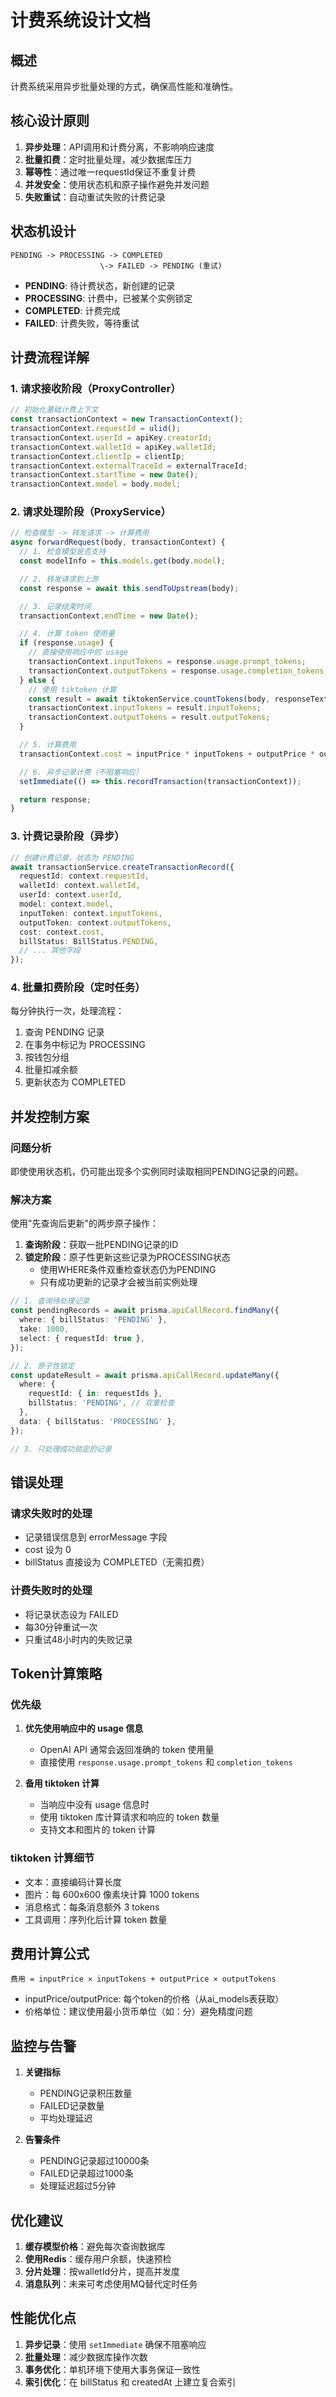 # 计费系统设计文档

## 概述

计费系统采用异步批量处理的方式，确保高性能和准确性。

## 核心设计原则

1. **异步处理**：API调用和计费分离，不影响响应速度
2. **批量扣费**：定时批量处理，减少数据库压力
3. **幂等性**：通过唯一requestId保证不重复计费
4. **并发安全**：使用状态机和原子操作避免并发问题
5. **失败重试**：自动重试失败的计费记录

## 状态机设计

```
PENDING -> PROCESSING -> COMPLETED
                    \-> FAILED -> PENDING (重试)
```

- **PENDING**: 待计费状态，新创建的记录
- **PROCESSING**: 计费中，已被某个实例锁定
- **COMPLETED**: 计费完成
- **FAILED**: 计费失败，等待重试

## 计费流程详解

### 1. 请求接收阶段（ProxyController）

```typescript
// 初始化基础计费上下文
const transactionContext = new TransactionContext();
transactionContext.requestId = ulid();
transactionContext.userId = apiKey.creatorId;
transactionContext.walletId = apiKey.walletId;
transactionContext.clientIp = clientIp;
transactionContext.externalTraceId = externalTraceId;
transactionContext.startTime = new Date();
transactionContext.model = body.model;
```

### 2. 请求处理阶段（ProxyService）

```typescript
// 检查模型 -> 转发请求 -> 计算费用
async forwardRequest(body, transactionContext) {
  // 1. 检查模型是否支持
  const modelInfo = this.models.get(body.model);

  // 2. 转发请求到上游
  const response = await this.sendToUpstream(body);

  // 3. 记录结束时间
  transactionContext.endTime = new Date();

  // 4. 计算 token 使用量
  if (response.usage) {
    // 直接使用响应中的 usage
    transactionContext.inputTokens = response.usage.prompt_tokens;
    transactionContext.outputTokens = response.usage.completion_tokens;
  } else {
    // 使用 tiktoken 计算
    const result = await tiktokenService.countTokens(body, responseText);
    transactionContext.inputTokens = result.inputTokens;
    transactionContext.outputTokens = result.outputTokens;
  }

  // 5. 计算费用
  transactionContext.cost = inputPrice * inputTokens + outputPrice * outputTokens;

  // 6. 异步记录计费（不阻塞响应）
  setImmediate(() => this.recordTransaction(transactionContext));

  return response;
}
```

### 3. 计费记录阶段（异步）

```typescript
// 创建计费记录，状态为 PENDING
await transactionService.createTransactionRecord({
  requestId: context.requestId,
  walletId: context.walletId,
  userId: context.userId,
  model: context.model,
  inputToken: context.inputTokens,
  outputToken: context.outputTokens,
  cost: context.cost,
  billStatus: BillStatus.PENDING,
  // ... 其他字段
});
```

### 4. 批量扣费阶段（定时任务）

每分钟执行一次，处理流程：

1. 查询 PENDING 记录
2. 在事务中标记为 PROCESSING
3. 按钱包分组
4. 批量扣减余额
5. 更新状态为 COMPLETED

## 并发控制方案

### 问题分析

即使使用状态机，仍可能出现多个实例同时读取相同PENDING记录的问题。

### 解决方案

使用"先查询后更新"的两步原子操作：

1. **查询阶段**：获取一批PENDING记录的ID
2. **锁定阶段**：原子性更新这些记录为PROCESSING状态
   - 使用WHERE条件双重检查状态仍为PENDING
   - 只有成功更新的记录才会被当前实例处理

```typescript
// 1. 查询待处理记录
const pendingRecords = await prisma.apiCallRecord.findMany({
  where: { billStatus: 'PENDING' },
  take: 1000,
  select: { requestId: true },
});

// 2. 原子性锁定
const updateResult = await prisma.apiCallRecord.updateMany({
  where: {
    requestId: { in: requestIds },
    billStatus: 'PENDING', // 双重检查
  },
  data: { billStatus: 'PROCESSING' },
});

// 3. 只处理成功锁定的记录
```

## 错误处理

### 请求失败时的处理

- 记录错误信息到 errorMessage 字段
- cost 设为 0
- billStatus 直接设为 COMPLETED（无需扣费）

### 计费失败时的处理

- 将记录状态设为 FAILED
- 每30分钟重试一次
- 只重试48小时内的失败记录

## Token计算策略

### 优先级

1. **优先使用响应中的 usage 信息**

   - OpenAI API 通常会返回准确的 token 使用量
   - 直接使用 `response.usage.prompt_tokens` 和 `completion_tokens`

2. **备用 tiktoken 计算**
   - 当响应中没有 usage 信息时
   - 使用 tiktoken 库计算请求和响应的 token 数量
   - 支持文本和图片的 token 计算

### tiktoken 计算细节

- 文本：直接编码计算长度
- 图片：每 600x600 像素块计算 1000 tokens
- 消息格式：每条消息额外 3 tokens
- 工具调用：序列化后计算 token 数量

## 费用计算公式

```
费用 = inputPrice × inputTokens + outputPrice × outputTokens
```

- inputPrice/outputPrice: 每个token的价格（从ai_models表获取）
- 价格单位：建议使用最小货币单位（如：分）避免精度问题

## 监控与告警

1. **关键指标**

   - PENDING记录积压数量
   - FAILED记录数量
   - 平均处理延迟

2. **告警条件**
   - PENDING记录超过10000条
   - FAILED记录超过1000条
   - 处理延迟超过5分钟

## 优化建议

1. **缓存模型价格**：避免每次查询数据库
2. **使用Redis**：缓存用户余额，快速预检
3. **分片处理**：按walletId分片，提高并发度
4. **消息队列**：未来可考虑使用MQ替代定时任务

## 性能优化点

1. **异步记录**：使用 `setImmediate` 确保不阻塞响应
2. **批量处理**：减少数据库操作次数
3. **事务优化**：单机环境下使用大事务保证一致性
4. **索引优化**：在 billStatus 和 createdAt 上建立复合索引

